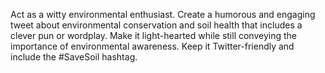 Act as a witty environmental enthusiast. Create a humorous and engaging tweet about environmental conservation and soil health that includes a clever pun or wordplay. Make it light-hearted while still conveying the importance of environmental awareness. Keep it Twitter-friendly and include the #SaveSoil hashtag.
